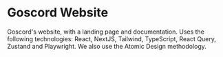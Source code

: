 # Goscord Website
Goscord's website, with a landing page and documentation. Uses the following technologies: React, NextJS, Tailwind, TypeScript, React Query, Zustand and Playwright. We also use the Atomic Design methodology.